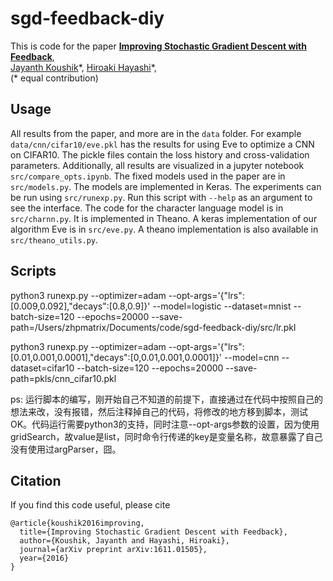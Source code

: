 # sgd-feedback-diy

This is code for the paper
**[Improving Stochastic Gradient Descent with Feedback](https://arxiv.org/abs/1611.01505)**,
<br>
[Jayanth Koushik](https://www.cs.cmu.edu/~jkoushik)\*,
[Hiroaki Hayashi](https://www.cs.cmu.edu/~hiroakih)\*,
<br>
(\* equal contribution)
<br>

## Usage
All results from the paper, and more are in the `data` folder. For example `data/cnn/cifar10/eve.pkl` has the results for using Eve to optimize a CNN on CIFAR10. The pickle files contain the loss history and cross-validation parameters. Additionally, all results are visualized in a jupyter notebook `src/compare_opts.ipynb`. The fixed models used in the paper are in `src/models.py`. The models are implemented in Keras. The experiments can be run using `src/runexp.py`. Run this script with `--help` as an argument to see the interface. The code for the character language model is in `src/charnn.py`. It is implemented in Theano. A keras implementation of our algorithm Eve is in `src/eve.py`. A theano implementation is also available in `src/theano_utils.py`.

## Scripts

python3 runexp.py --optimizer=adam --opt-args='{"lrs":[0.009,0.092],"decays":[0.8,0.9]}' --model=logistic --dataset=mnist --batch-size=120 --epochs=20000 --save-path=/Users/zhpmatrix/Documents/code/sgd-feedback-diy/src/lr.pkl

python3 runexp.py --optimizer=adam --opt-args='{"lrs":[0.01,0.001,0.0001],"decays":[0,0.01,0.001,0.0001]}' --model=cnn --dataset=cifar10 --batch-size=120 --epochs=20000 --save-path=pkls/cnn_cifar10.pkl

ps: 运行脚本的编写，刚开始自己不知道的前提下，直接通过在代码中按照自己的想法来改，没有报错，然后注释掉自己的代码，将修改的地方移到脚本，测试OK。代码运行需要python3的支持，同时注意--opt-args参数的设置，因为使用gridSearch，故value是list，同时命令行传递的key是变量名称，故意暴露了自己没有使用过argParser，囧。

## Citation
If you find this code useful, please cite
```
@article{koushik2016improving,
  title={Improving Stochastic Gradient Descent with Feedback},
  author={Koushik, Jayanth and Hayashi, Hiroaki},
  journal={arXiv preprint arXiv:1611.01505},
  year={2016}
}
```


